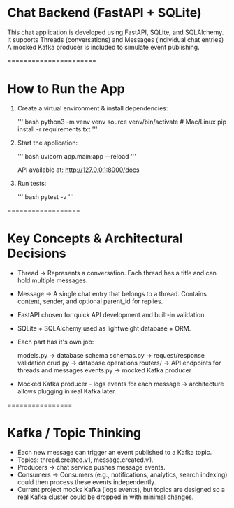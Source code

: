 # Chat Backend (FastAPI + SQLite)

This chat application is developed using FastAPI, SQLite, and SQLAlchemy.
It supports Threads (conversations) and Messages (individual
chat entries)
A mocked Kafka producer is included to simulate event publishing.

======================

# How to Run the App

1. Create a virtual environment & install dependencies:

    ''' bash
    python3 -m venv venv
    source venv/bin/activate   # Mac/Linux
    pip install -r requirements.txt
    '''

2.  Start the application:

    ''' bash
    uvicorn app.main:app --reload
    '''

    API available at: http://127.0.0.1:8000/docs

3.  Run tests:

    ''' bash
    pytest -v
    '''

==================

# Key Concepts & Architectural Decisions

-  Thread → Represents a conversation. Each thread has a title and can hold multiple messages.

-  Message → A single chat entry that belongs to a thread. Contains content, sender, and optional parent_id for replies.

-  FastAPI chosen for quick API development and built-in validation.

-  SQLite + SQLAlchemy used as lightweight database + ORM.

-  Each part has it's own job:

    models.py → database schema
    schemas.py → request/response validation
    crud.py → database operations
    routers/ → API endpoints for threads and messages
    events.py → mocked Kafka producer

-   Mocked Kafka producer - logs events for each message →
    architecture allows plugging in real Kafka later.

================

#  Kafka / Topic Thinking

-   Each new message can trigger an event published to a Kafka topic.
-   Topics: thread.created.v1, message.created.v1.
-   Producers → chat service pushes message events.
-   Consumers → Consumers (e.g., notifications, analytics, search indexing) could then process these events independently.
-   Current project mocks Kafka (logs events), but topics are
    designed so a real Kafka cluster could be dropped in with minimal
    changes.

